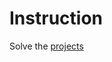 # Instruction

Solve the [projects](https://www.freecodecamp.org/learn/responsive-web-design/#responsive-web-design-projects)

